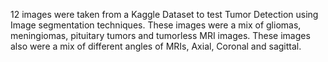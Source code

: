 12 images were taken from a Kaggle Dataset to test Tumor Detection using Image segmentation techniques. 
These images were a mix of gliomas, meningiomas, pituitary tumors and tumorless MRI images. 
These images also were a mix of different angles of MRIs, Axial, Coronal and sagittal. 
